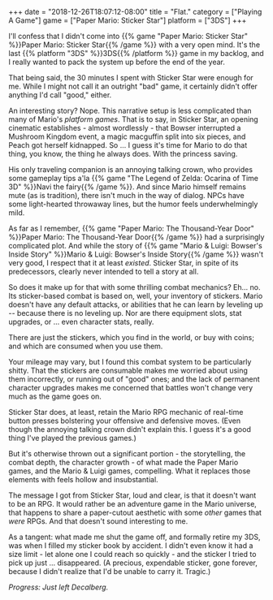 +++
date = "2018-12-26T18:07:12-08:00"
title = "Flat."
category = ["Playing A Game"]
game = ["Paper Mario: Sticker Star"]
platform = ["3DS"]
+++

I'll confess that I didn't come into {{% game "Paper Mario: Sticker Star" %}}Paper Mario: Sticker Star{{% /game %}} with a very open mind.  It's the last {{% platform "3DS" %}}3DS{{% /platform %}} game in my backlog, and I really wanted to pack the system up before the end of the year.

That being said, the 30 minutes I spent with Sticker Star were enough for me.  While I might not call it an outright "bad" game, it certainly didn't offer anything I'd call "good," either.

An interesting story?  Nope.  This narrative setup is less complicated than many of Mario's <i>platform games</i>.  That is to say, in Sticker Star, an opening cinematic establishes - almost wordlessly - that Bowser interrupted a Mushroom Kingdom event, a magic macguffin split into six pieces, and Peach got herself kidnapped.  So ... I guess it's time for Mario to do that thing, you know, the thing he always does.  With the princess saving.

His only traveling companion is an annoying talking crown, who provides some gameplay tips a'la {{% game "The Legend of Zelda: Ocarina of Time 3D" %}}Navi the fairy{{% /game %}}.  And since Mario himself remains mute (as is tradition), there isn't much in the way of dialog.  NPCs have some light-hearted throwaway lines, but the humor feels underwhelmingly mild.

As far as I remember, {{% game "Paper Mario: The Thousand-Year Door" %}}Paper Mario: The Thousand-Year Door{{% /game %}} had a surprisingly complicated plot.  And while the story of {{% game "Mario & Luigi: Bowser's Inside Story" %}}Mario & Luigi: Bowser's Inside Story{{% /game %}} wasn't very good, I respect that it at least <i>existed</i>.  Sticker Star, in spite of its predecessors, clearly never intended to tell a story at all.

So does it make up for that with some thrilling combat mechanics?  Eh... no.  Its sticker-based combat is based on, well, your inventory of stickers.  Mario doesn't have any default attacks, or abilities that he can learn by leveling up -- because there is no leveling up.  Nor are there equipment slots, stat upgrades, or ... even character stats, really.

There are just the stickers, which you find in the world, or buy with coins; and which are consumed when you use them.

Your mileage may vary, but I found this combat system to be particularly shitty.  That the stickers are consumable makes me worried about using them incorrectly, or running out of "good" ones; and the lack of permanent character upgrades makes me concerned that battles won't change very much as the game goes on.

Sticker Star does, at least, retain the Mario RPG mechanic of real-time button presses bolstering your offensive and defensive moves.  (Even though the annoying talking crown didn't explain this.  I guess it's a good thing I've played the previous games.)

But it's otherwise thrown out a significant portion - the storytelling, the combat depth, the character growth - of what made the Paper Mario games, and the Mario & Luigi games, compelling.  What it replaces those elements with feels hollow and insubstantial.

The message I got from Sticker Star, loud and clear, is that it doesn't want to be an RPG.  It would rather be an adventure game in the Mario universe, that happens to share a paper-cutout aesthetic with some <i>other</i> games that <i>were</i> RPGs.  And that doesn't sound interesting to me.

As a tangent: what made me shut the game off, and formally retire my 3DS, was when I filled my sticker book by accident.  I didn't even know it had a size limit - let alone one I could reach so quickly - and the sticker I tried to pick up just ... disappeared.  (A precious, expendable sticker, gone forever, because I didn't realize that I'd be unable to carry it.  Tragic.)

<i>Progress: Just left Decalberg.</i>
